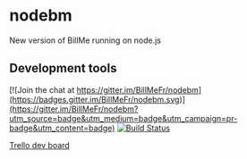 # nodebm
New version of BillMe running on node.js

## Development tools

[![Join the chat at https://gitter.im/BillMeFr/nodebm](https://badges.gitter.im/BillMeFr/nodebm.svg)](https://gitter.im/BillMeFr/nodebm?utm_source=badge&utm_medium=badge&utm_campaign=pr-badge&utm_content=badge)
[![Build Status](https://travis-ci.org/BillMeFr/nodebm.svg?branch=master)](https://travis-ci.org/BillMeFr/nodebm)

[Trello dev board](https://trello.com/b/xMuCGKbf)

